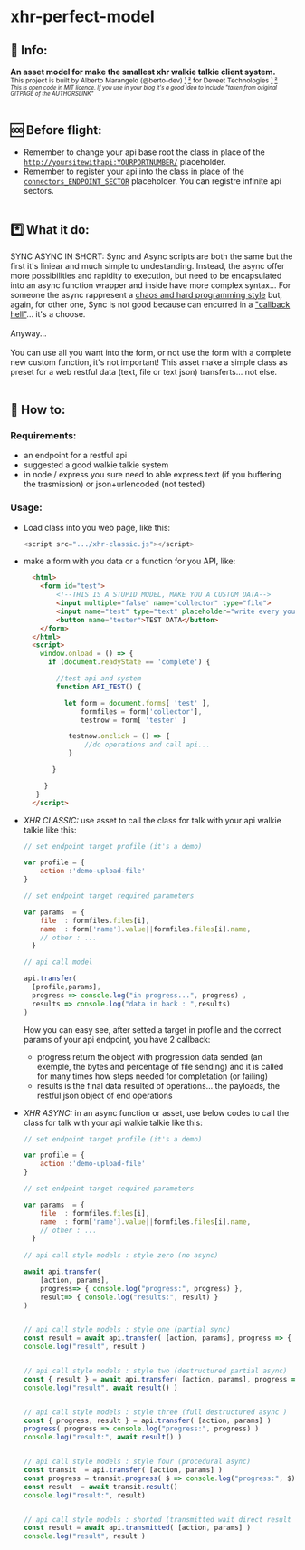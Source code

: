 # xhr-perfect-model

## 📃 Info:

**An asset model for make the smallest xhr walkie talkie client system.**<br>
<sub>This project is built by Alberto Marangelo (@berto-dev) [¹](https://berto.dev) [²](https://github.com/berto-dev) for Deveet Technologies [¹](https://deveet.com) [²](https://github.com/Deveet-Technologies)</sub><br>
<sup><sub><i>This is open code in MIT licence. If you use in your blog it's a good idea to include "taken from original GITPAGE of the AUTHORSLINK"</i></sub></sup>
<br><br>

## 🆘 Before flight:

- Remember to change your api base root the class in place of the [`http://yoursitewithapi:YOURPORTNUMBER/`](https://github.com/js-collection/xhr-perfect-model/blob/development/xhr-classic.js#L2) placeholder.
- Remember to register your api into the class in place of the [`connectors_ENDPOINT_SECTOR`](https://github.com/js-collection/xhr-perfect-model/blob/development/xhr-classic.js#L175) placeholder. You can registre infinite api sectors.
<br><br>

## *️⃣ What it do:
SYNC ASYNC IN SHORT: Sync and Async scripts are both the same but the first it's liniear and much simple to undestanding. Instead, the async offer more possibilities and rapidity to execution, but need to be encapsulated into an async function wrapper and inside have more complex syntax... For someone the async rappresent a [chaos and hard programming style](https://www.google.com/search?q=async+it%27s+too+complex&oq=async+it%27s+too+complex&gs_lcrp=EgZjaHJvbWUyBggAEEUYOTIGCAEQRRg80gEJMTA3MTdqMGo0qAIAsAIA&sourceid=chrome&ie=UTF-8#ip=1) but, again, for other one, Sync is not good because can encurred in a ["callback hell"](https://www.google.com/search?q=what%27s+callback+hell&oq=callback+hell+what&gs_lcrp=EgZjaHJvbWUqCAgBEAAYFhgeMgYIABBFGDkyCAgBEAAYFhge0gEIMzY3OGowajeoAgCwAgA&sourceid=chrome&ie=UTF-8)... it's a choose.<br><br>
Anyway...<br><br>
You can use all you want into the form, or not use the form with a complete new custom function, it's not important! This asset make a simple class as  preset for a web restful data (text, file or text json) transferts... not else.
<br><br>

## 📑 How to:

### Requirements: 

- an endpoint for a restful api 
- suggested a good walkie talkie system 
- in node / express you sure need to able express.text (if you buffering the trasmission) or json+urlencoded (not tested)


### Usage:

- Load class into you web page, like this:
  ```js
  <script src=".../xhr-classic.js"></script>
  ```

- make a form with you data or a function for you API, like:
  ```html
    <html>
      <form id="test">
          <!--THIS IS A STUPID MODEL, MAKE YOU A CUSTOM DATA-->
          <input multiple="false" name="collector" type="file">
          <input name="test" type="text" placeholder="write every you wont ;)">
          <button name="tester">TEST DATA</button>
      </form>
    </html>
    <script>
      window.onload = () => {
        if (document.readyState == 'complete') {
  
          //test api and system
          function API_TEST() {
  
            let form = document.forms[ 'test' ],
                formfiles = form['collector'],
                testnow = form[ 'tester' ]
  
             testnow.onclick = () => {
                 //do operations and call api...
             }
  
         }
  
       }
     }
    </script>
  ```

- _XHR CLASSIC:_ use asset to call the class for talk with your api walkie talkie like this:

  ```js
  // set endpoint target profile (it's a demo)

  var profile = { 
      action :'demo-upload-file'
  }
  
  // set endpoint target required parameters

  var params  = {
      file  : formfiles.files[i],
      name  : form['name'].value||formfiles.files[i].name,
      // other : ...
    }
  
  // api call model   

  api.transfer(
    [profile,params],
    progress => console.log("in progress...", progress) ,
    results => console.log("data in back : ",results)
  )
  ```

  How you can easy see, after setted a target in profile and the correct params of your api endpoint, you have 2 callback:
  - progress return the object with progression data sended (an exemple, the bytes and percentage of file sending) and it is called for many times how steps needed for completation (or failing)
  - results is the final data resulted of operations... the payloads, the restful json object of end operations
 
- _XHR ASYNC:_ in an async function or asset, use below codes to call the class for talk with your api walkie talkie like this:

  ```js
  // set endpoint target profile (it's a demo)

  var profile = { 
      action :'demo-upload-file'
  }
  
  // set endpoint target required parameters

  var params  = {
      file  : formfiles.files[i],
      name  : form['name'].value||formfiles.files[i].name,
      // other : ...
    }
    
  // api call style models : style zero (no async)
  
  await api.transfer(
      [action, params],
      progress=> { console.log("progress:", progress) },
      result=> { console.log("results:", result) }
  )
  
  
  // api call style models : style one (partial sync)
  const result = await api.transfer( [action, params], progress => { console.log("progress:", progress) }).result()
  console.log("result", result )
  
  
  // api call style models : style two (destructured partial async)
  const { result } = await api.transfer( [action, params], progress => { console.log("progress:", progress ) })
  console.log("result", await result() )
  

  // api call style models : style three (full destructured async )
  const { progress, result } = api.transfer( [action, params] )
  progress( progress => console.log("progress:", progress) )
  console.log("result:", await result() )
  
  
  // api call style models : style four (procedural async)
  const transit  = api.transfer( [action, params] )
  const progress = transit.progress( $ => console.log("progress:", $) )
  const result  = await transit.result()
  console.log("result:", result)
  

  // api call style models : shorted (transmitted wait direct result without progress):
  const result = await api.transmitted( [action, params] )
  console.log("result", result )
  ```

